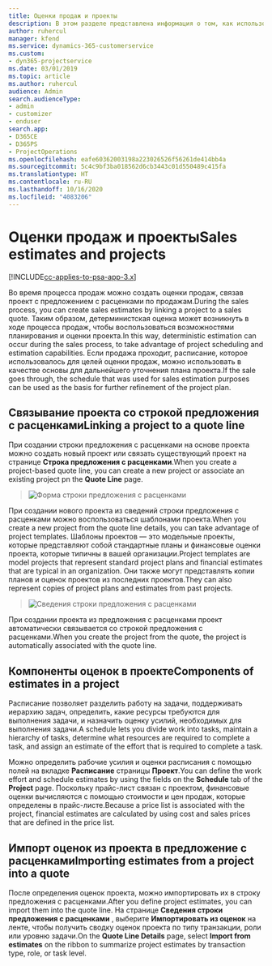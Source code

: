 ```yaml
---
title: Оценки продаж и проекты
description: В этом разделе представлена информация о том, как использовать расписания и оценки в процессе продаж.
author: ruhercul
manager: kfend
ms.service: dynamics-365-customerservice
ms.custom:
- dyn365-projectservice
ms.date: 03/01/2019
ms.topic: article
ms.author: ruhercul
audience: Admin
search.audienceType:
- admin
- customizer
- enduser
search.app:
- D365CE
- D365PS
- ProjectOperations
ms.openlocfilehash: eafe60362003198a223026526f56261de414bb4a
ms.sourcegitcommit: 5c4c9bf3ba018562d6cb3443c01d550489c415fa
ms.translationtype: HT
ms.contentlocale: ru-RU
ms.lasthandoff: 10/16/2020
ms.locfileid: "4083206"
---
```

# <a name="sales-estimates-and-projects"></a><span data-ttu-id="446f7-103">Оценки продаж и проекты</span><span class="sxs-lookup"><span data-stu-id="446f7-103">Sales estimates and projects</span></span>

[!INCLUDE[cc-applies-to-psa-app-3.x](../includes/cc-applies-to-psa-app-3x.md)]

<span data-ttu-id="446f7-104">Во время процесса продаж можно создать оценки продаж, связав проект с предложением с расценками по продажам.</span><span class="sxs-lookup"><span data-stu-id="446f7-104">During the sales process, you can create sales estimates by linking a project to a sales quote.</span></span> <span data-ttu-id="446f7-105">Таким образом, детерминистская оценка может возникнуть в ходе процесса продаж, чтобы воспользоваться возможностями планирования и оценки проекта.</span><span class="sxs-lookup"><span data-stu-id="446f7-105">In this way, deterministic estimation can occur during the sales process, to take advantage of project scheduling and estimation capabilities.</span></span> <span data-ttu-id="446f7-106">Если продажа проходит, расписание, которое использовалось для целей оценки продаж, можно использовать в качестве основы для дальнейшего уточнения плана проекта.</span><span class="sxs-lookup"><span data-stu-id="446f7-106">If the sale goes through, the schedule that was used for sales estimation purposes can be used as the basis for further refinement of the project plan.</span></span>

## <a name="linking-a-project-to-a-quote-line"></a><span data-ttu-id="446f7-107">Связывание проекта со строкой предложения с расценками</span><span class="sxs-lookup"><span data-stu-id="446f7-107">Linking a project to a quote line</span></span>

<span data-ttu-id="446f7-108">При создании строки предложения с расценками на основе проекта можно создать новый проект или связать существующий проект на странице **Строка предложения с расценками**.</span><span class="sxs-lookup"><span data-stu-id="446f7-108">When you create a project-based quote line, you can create a new project or associate an existing project pn the **Quote Line** page.</span></span> 

> ![Форма строки предложения с расценками](media/project-8.png)
 
<span data-ttu-id="446f7-110">При создании нового проекта из сведений строки предложения с расценками можно воспользоваться шаблонами проекта.</span><span class="sxs-lookup"><span data-stu-id="446f7-110">When you create a new project from the quote line details, you can take advantage of project templates.</span></span> <span data-ttu-id="446f7-111">Шаблоны проектов — это модельные проекты, которые представляют собой стандартные планы и финансовые оценки проекта, которые типичны в вашей организации.</span><span class="sxs-lookup"><span data-stu-id="446f7-111">Project templates are model projects that represent standard project plans and financial estimates that are typical in an organization.</span></span> <span data-ttu-id="446f7-112">Они также могут представлять копии планов и оценок проектов из последних проектов.</span><span class="sxs-lookup"><span data-stu-id="446f7-112">They can also represent copies of project plans and estimates from past projects.</span></span>

> ![Сведения строки предложения с расценками](media/project-9.png)
  
<span data-ttu-id="446f7-114">При создании проекта из предложения с расценками проект автоматически связывается со строкой предложения с расценками.</span><span class="sxs-lookup"><span data-stu-id="446f7-114">When you create the project from the quote, the project is automatically associated with the quote line.</span></span>

## <a name="components-of-estimates-in-a-project"></a><span data-ttu-id="446f7-115">Компоненты оценок в проекте</span><span class="sxs-lookup"><span data-stu-id="446f7-115">Components of estimates in a project</span></span>

<span data-ttu-id="446f7-116">Расписание позволяет разделить работу на задачи, поддерживать иерархию задач, определить, какие ресурсы требуются для выполнения задачи, и назначить оценку усилий, необходимых для выполнения задачи.</span><span class="sxs-lookup"><span data-stu-id="446f7-116">A schedule lets you divide work into tasks, maintain a hierarchy of tasks, determine what resources are required to complete a task, and assign an estimate of the effort that is required to complete a task.</span></span>

<span data-ttu-id="446f7-117">Можно определить рабочие усилия и оценки расписания с помощью полей на вкладке **Расписание** страницы **Проект**.</span><span class="sxs-lookup"><span data-stu-id="446f7-117">You can define the work effort and schedule estimates by using the fields on the **Schedule** tab of the **Project** page.</span></span> <span data-ttu-id="446f7-118">Поскольку прайс-лист связан с проектом, финансовые оценки вычисляются с помощью стоимости и цен продаж, которые определены в прайс-листе.</span><span class="sxs-lookup"><span data-stu-id="446f7-118">Because a price list is associated with the project, financial estimates are calculated by using cost and sales prices that are defined in the price list.</span></span>

## <a name="importing-estimates-from-a-project-into-a-quote"></a><span data-ttu-id="446f7-119">Импорт оценок из проекта в предложение с расценками</span><span class="sxs-lookup"><span data-stu-id="446f7-119">Importing estimates from a project into a quote</span></span>

<span data-ttu-id="446f7-120">После определения оценок проекта, можно импортировать их в строку предложения с расценками.</span><span class="sxs-lookup"><span data-stu-id="446f7-120">After you define project estimates, you can import them into the quote line.</span></span> <span data-ttu-id="446f7-121">На странице **Сведения строки предложения с расценками** , выберите **Импортировать из оценок** на ленте, чтобы получить сводку оценок проекта по типу транзакции, роли или уровню задачи.</span><span class="sxs-lookup"><span data-stu-id="446f7-121">On the **Quote Line Details** page, select **Import from estimates** on the ribbon to summarize project estimates by transaction type, role, or task level.</span></span>
